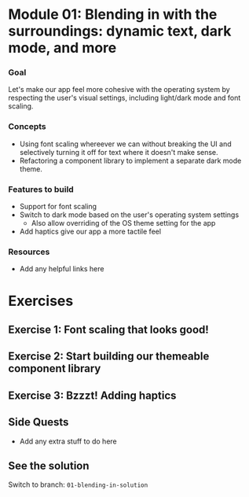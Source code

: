 # Module 01:  Blending in with the surroundings: dynamic text, dark mode, and more

### Goal

Let's make our app feel more cohesive with the operating system by respecting the user's visual settings, including light/dark mode and font scaling.

### Concepts

- Using font scaling whereever we can without breaking the UI and selectively turning it off for text where it doesn't make sense.
- Refactoring a component library to implement a separate dark mode theme.

### Features to build

- Support for font scaling
- Switch to dark mode based on the user's operating system settings
  - Also allow overriding of the OS theme setting for the app
- Add haptics give our app a more tactile feel

### Resources

- Add any helpful links here

# Exercises

## Exercise 1: Font scaling that looks good!

## Exercise 2: Start building our themeable component library

## Exercise 3: Bzzzt! Adding haptics

## Side Quests

- Add any extra stuff to do here

## See the solution

Switch to branch: `01-blending-in-solution`